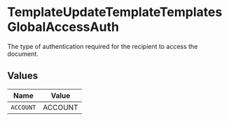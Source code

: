 # TemplateUpdateTemplateTemplatesGlobalAccessAuth

The type of authentication required for the recipient to access the document.


## Values

| Name      | Value     |
| --------- | --------- |
| `ACCOUNT` | ACCOUNT   |